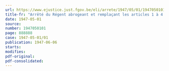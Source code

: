 ```yaml
---
url: https://www.ejustice.just.fgov.be/eli/arrete/1947/05/01/1947050101/justel
title-fr: "Arrêté du Régent abrogeant et remplaçant les articles 1 à 4 de l'arrêté royal du 26 août 1938 portant création d'un Comité ministériel de coordination économique"
date: 1947-05-01
source:
number: 1947050101
page: 888888
case: 1947-05-01/01
publication: 1947-06-06
starts:
modifies:
pdf-original:
pdf-consolidated:
---
```


